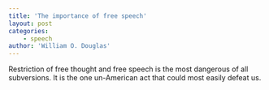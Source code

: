 ```yaml
---
title: 'The importance of free speech'
layout: post
categories:
    - speech
author: 'William O. Douglas'
---
```


Restriction of free thought and free speech is the most dangerous of all subversions. It is the one un-American act that could most easily defeat us.